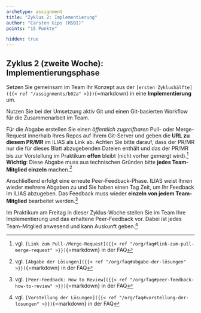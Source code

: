```yaml
---
archetype: assignment
title: "Zyklus 2: Implementierung"
author: "Carsten Gips (HSBI)"
points: "15 Punkte"

hidden: true
---
```



## Zyklus 2 (zweite Woche): Implementierungsphase

Setzen Sie gemeinsam im Team Ihr Konzept aus der
`[ersten Zyklushälfte]({{< ref "/assignments/b02a" >}})`{=markdown}
in eine **Implementierung** um.

Nutzen Sie bei der Umsetzung aktiv Git und einen Git-basierten Workflow für die
Zusammenarbeit im Team.

Für die Abgabe erstellen Sie einen _öffentlich zugreifbaren_ Pull- oder Merge-Request
innerhalb Ihres Repos auf Ihrem Git-Server und geben die **URL zu diesem PR/MR** im
ILIAS als Link ab. Achten Sie bitte darauf, dass der PR/MR nur die für dieses Blatt
abzugebenden Dateien enthält und das der PR/MR bis zur Vorstellung im Praktikum
**offen** bleibt (nicht vorher gemergt wird).[^5]  **Wichtig**: Diese Abgabe muss aus
technischen Gründen bitte **jedes Team-Mitglied einzeln** machen.[^2]

Anschließend erfolgt eine erneute Peer-Feedback-Phase. ILIAS weist Ihnen wieder
mehrere Abgaben zu und Sie haben einen Tag Zeit, um Ihr Feedback im ILIAS abzugeben.
Das Feedback muss wieder **einzeln von jedem Team-Mitglied** bearbeitet werden.[^3]

Im Praktikum am Freitag in dieser Zyklus-Woche stellen Sie im Team Ihre Implementierung
und das erhaltene Peer-Feedback vor. Dabei ist jedes Team-Mitglied anwesend und kann
Auskunft geben.[^4]


[^2]: vgl. `[Abgabe der Lösungen]({{< ref "/org/faq#abgabe-der-lösungen" >}})`{=markdown} in der FAQ
[^3]: vgl. `[Peer-Feedback: How to Review]({{< ref "/org/faq#peer-feedback-how-to-review" >}})`{=markdown} in der FAQ
[^4]: vgl. `[Vorstellung der Lösungen]({{< ref "/org/faq#vorstellung-der-lösungen" >}})`{=markdown} in der FAQ
[^5]: vgl. `[Link zum Pull-/Merge-Request]({{< ref "/org/faq#link-zum-pull-merge-request" >}})`{=markdown} in der FAQ
